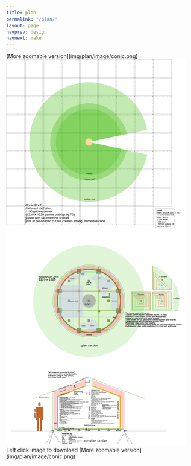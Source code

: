 ```yaml
---
title: plan
permalink: "/plan/"
layout: page
navprev: design
navnext: make
---
```

(More zoomable version](img/plan/image/conic.png)
![plan: conic](/img/plan/image/conic.png)
Left click image to download
(More zoomable version](img/plan/image/conic.png)

<!---
[![plan: toilet frame](/img/plan/image/toilet-frame.png)](/img/plan/toilet-frame.pdf)


--->
